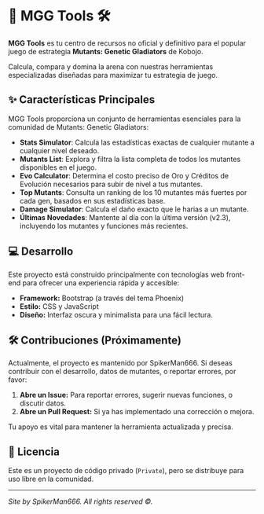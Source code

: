 # 🧬 MGG Tools 🛠️

**MGG Tools** es tu centro de recursos no oficial y definitivo para el popular juego de estrategia **Mutants: Genetic Gladiators** de Kobojo.

Calcula, compara y domina la arena con nuestras herramientas especializadas diseñadas para maximizar tu estrategia de juego.

## ✨ Características Principales

MGG Tools proporciona un conjunto de herramientas esenciales para la comunidad de Mutants: Genetic Gladiators:

* **Stats Simulator**: Calcula las estadísticas exactas de cualquier mutante a cualquier nivel deseado.
* **Mutants List**: Explora y filtra la lista completa de todos los mutantes disponibles en el juego.
* **Evo Calculator**: Determina el costo preciso de Oro y Créditos de Evolución necesarios para subir de nivel a tus mutantes.
* **Top Mutants**: Consulta un ranking de los 10 mutantes más fuertes por cada gen, basados en sus estadísticas base.
* **Damage Simulator**: Calcula el daño exacto que le harias a un mutante.
* **Últimas Novedades**: Mantente al día con la última versión (v2.3), incluyendo los mutantes y funciones más recientes.

## 💻 Desarrollo

Este proyecto está construido principalmente con tecnologías web front-end para ofrecer una experiencia rápida y accesible:

* **Framework:** Bootstrap (a través del tema Phoenix)
* **Estilo:** CSS y JavaScript
* **Diseño:** Interfaz oscura y minimalista para una fácil lectura.

## 🛠️ Contribuciones (Próximamente)

Actualmente, el proyecto es mantenido por SpikerMan666. Si deseas contribuir con el desarrollo, datos de mutantes, o reportar errores, por favor:

1.  **Abre un Issue:** Para reportar errores, sugerir nuevas funciones, o discutir datos.
2.  **Abre un Pull Request:** Si ya has implementado una corrección o mejora.

Tu apoyo es vital para mantener la herramienta actualizada y precisa.

## 📄 Licencia

Este es un proyecto de código privado (`Private`), pero se distribuye para uso libre en la comunidad.

---

*Site by SpikerMan666. All rights reserved ©.*
